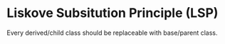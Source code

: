 # Liskove Subsitution Principle (LSP)

Every derived/child class should be replaceable with base/parent class.
